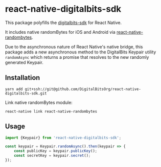 # react-native-digitalbits-sdk

This package polyfills the [digitalbits-sdk](https://github.com/DigitalBitsOrg/js-digitalbits-sdk) for React Native.

It includes native randomBytes for iOS and Android via [react-native-randombytes](https://github.com/mvayngrib/react-native-randombytes).

Due to the asynchronous nature of React Native's native bridge, this package adds a new asynchronous method to the DigitalBits Keypair utility `randomAsync` which returns a promise that resolves to the new randomly generated Keypair.

## Installation

```shell
yarn add git+ssh://git@github.com/DigitalBitsOrg/react-native-digitalbits-sdk.git
```

Link native randomBytes module:

```shell
react-native link react-native-randombytes
```

## Usage

```javascript
import {Keypair} from 'react-native-digitalbits-sdk';

const keypair = Keypair.randomAsync().then(keypair => {
    const publicKey = keypair.publicKey();
    const secretKey = keypair.secret();
});
```
